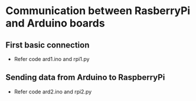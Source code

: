 # Communication between RasberryPi and Arduino boards

## First basic connection
- Refer code ard1.ino and rpi1.py 

## Sending data from Arduino to RaspberryPi
- Refer code ard2.ino and rpi2.py

